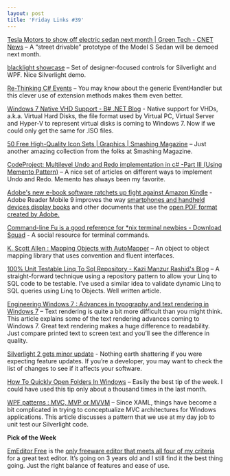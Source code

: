 ```yaml
---
layout: post  
title: 'Friday Links #39'
---
```

[Tesla Motors to show off electric sedan next month | Green Tech - CNET News](http://news.cnet.com/8301-11128_3-10161459-54.html?part=rss&subj=news&tag=2547-1_3-0-5) – A “street drivable” prototype of the Model S Sedan will be demoed next month.

[blacklight showcase](http://mightymeaty.members.winisp.net/blacklight.silverlight/) – Set of designer-focused controls for Silverlight and WPF. Nice Silverlight demo.

[Re-Thinking C# Events](http://houseofbilz.com/archive/2009/02/15/re-thinking-c-events.aspx) – You may know about the generic EventHandler but this clever use of extension methods makes them even better.

[Windows 7 Native VHD Support - B# .NET Blog](http://community.bartdesmet.net/blogs/bart/archive/2009/02/17/windows-7-native-vhd-support.aspx) - Native support for VHDs, a.k.a. Virtual Hard Disks, the file format used by Virtual PC, Virtual Server and Hyper-V to represent virtual disks is coming to Windows 7. Now if we could only get the same for .ISO files.

[50 Free High-Quality Icon Sets | Graphics | Smashing Magazine](http://www.smashingmagazine.com/2009/02/16/50-beautiful-useful-and-free-icon-sets/) – Just another amazing collection from the folks at Smashing Magazine.

[CodeProject: Multilevel Undo and Redo implementation in c# -Part III (Using Memento Pattern)](http://www.codeproject.com/KB/architecture/UndoRedoPart3.aspx) – A nice set of articles on different ways to implement Undo and Redo. Memento has always been my favorite.

[Adobe's new e-book software ratchets up fight against Amazon Kindle](http://www.computerworld.com/action/article.do?command=viewArticleBasic&articleId=9128105&source=rss_news) - Adobe Reader Mobile 9 improves the way [smartphones and handheld devices display books](http://www.computerworld.com/action/+http://blogs.computerworld.com/clueless_book_publishers_miss_huge_opportunity?page=2) and other documents that use the [open PDF format created by Adobe.](http://www.computerworld.com/action/+http://www.computerworld.com/action/article.do?command=viewArticleBasic&articleId=9106158)

[Command-line Fu is a good reference for *nix terminal newbies - Download Squad](http://www.downloadsquad.com/2009/02/12/command-line-fu-is-a-good-reference-for-nix-terminal-newbies/) - A social resource for terminal commands.

[K. Scott Allen : Mapping Objects with AutoMapper](http://odetocode.com/Blogs/scott/archive/2009/02/18/12563.aspx) – An object to object mapping library that uses convention and fluent interfaces.

[100% Unit Testable Linq To Sql Repository - Kazi Manzur Rashid's Blog](http://weblogs.asp.net/rashid/archive/2009/02/19/100-unit-testable-linq-to-sql-repository.aspx) – A straight-forward technique using a repository pattern to allow your Linq to SQL code to be testable. I’ve used a similar idea to validate dynamic Linq to SQL queries using Linq to Objects. Well written article.

[Engineering Windows 7 : Advances in typography and text rendering in Windows 7](http://blogs.msdn.com/e7/archive/2009/02/13/advances-in-typography-and-text-rendering-in-windows-7.aspx) – Text rendering is quite a bit more difficult than you might think. This article explains some of the text rendering advances coming to Windows 7. Great text rendering makes a huge difference to readability. Just compare printed text to screen text and you’ll see the difference in quality.

[Silverlight 2 gets minor update](http://timheuer.com/blog/archive/2009/02/19/silverlight-2-gets-minor-update-gdr1.aspx) - Nothing earth shattering if you were expecting feature updates. If you’re a developer, you may want to check the list of changes to see if it affects your software.

[How To Quickly Open Folders In Windows](http://www.ghacks.net/2009/02/09/how-to-quickly-open-folders-in-windows/) – Easily the best tip of the week. I could have used this tip only about a thousand times in the last month.

[WPF patterns : MVC, MVP or MVVM](http://www.orbifold.net/default/?p=550) – Since XAML, things have become a bit complicated in trying to conceptualize MVC architectures for Windows applications. This article discusses a pattern that we use at my day job to unit test our Silverlight code.

**Pick of the Week**

[EmEditor Free](http://www.softpedia.com/get/Office-tools/Text-editors/EmEditor-Free.shtml) is the [only freeware editor that meets all four of my criteria](/blog/post/2008/03/30/the-best-free-text-editor) for a great text editor. It’s going on 3 years old and I still find it the best thing going. Just the right balance of features and ease of use.

